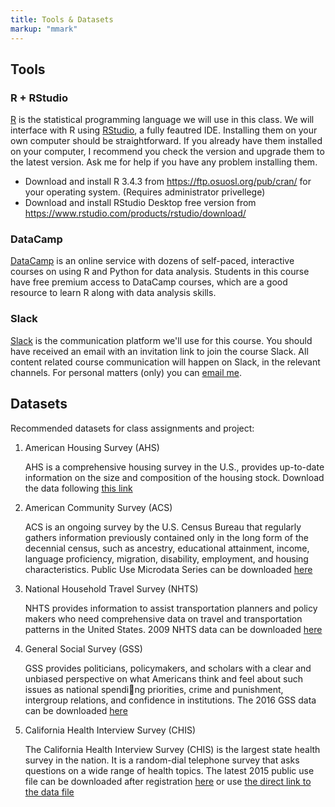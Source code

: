 ```yaml
---
title: Tools & Datasets
markup: "mmark"
---
```


## Tools
### R + RStudio
[R](https://cran.r-project.org) is the statistical programming language we will use in this class. We will interface with R using [RStudio](https://www.rstudio.com), a fully feautred IDE. Installing them on your own computer should be straightforward. If you already have them installed on your computer, I recommend you check the version and upgrade them to the latest version. Ask me for help if you have any problem installing them.

- Download and install R 3.4.3 from https://ftp.osuosl.org/pub/cran/ for your operating system. (Requires administrator privellege)
- Download and install RStudio Desktop free version from https://www.rstudio.com/products/rstudio/download/

### DataCamp

[DataCamp](https://www.datacamp.com/groups/usp634-data-analysis-1/) is an online service with dozens of self-paced, interactive courses on using R and Python for data analysis. Students in this course have free premium access to DataCamp courses, which are a good resource to learn R along with data analysis skills.

### Slack

[Slack](https://usp634-s18.slack.com/) is the communication platform we'll use for this course. You should have received an email with an invitation link to join the course Slack. All content related course communication will happen on Slack, in the relevant channels. For personal matters (only) you can [email me](emailto:lmwang@pdx.edu).

## Datasets

Recommended datasets for class assignments and project:

1. American Housing Survey (AHS)

    AHS is a comprehensive housing survey in the U.S., provides up-to-date information on the size and composition of the housing stock. Download the data following [this link](https://www.census.gov/programs-surveys/ahs/data/2015/ahs-2015-public-use-file--puf-/2015-ahs-metropolitan-puf-microdata.html)
    
1. American Community Survey (ACS)

    ACS is an ongoing survey by the U.S. Census Bureau that regularly gathers information previously contained only in the long form of the decennial census, such as ancestry, educational attainment, income, language proficiency, migration, disability, employment, and housing characteristics. Public Use Microdata Series can be downloaded [here](https://www2.census.gov/programs-surveys/acs/data/pums/2015/5-Year/)

1. National Household Travel Survey (NHTS)

    NHTS provides information to assist transportation planners and policy makers who need comprehensive data on travel and transportation patterns in the United States. 2009 NHTS data can be downloaded [here](http://nhts.ornl.gov/download.shtml#2009)

1. General Social Survey (GSS)

    GSS provides politicians, policymakers, and scholars with a clear and unbiased perspective on what Americans think and feel about such issues as national spending priorities, crime and punishment, intergroup relations, and confidence in institutions. The 2016 GSS data can be downloaded [here](http://gss.norc.org/get-the-data/spss)

1. California Health Interview Survey (CHIS)

    The California Health Interview Survey (CHIS) is the largest state health survey in the nation. It is a random-dial telephone survey that asks questions on a wide range of health topics. The latest 2015 public use file can be downloaded after registration [here](http://healthpolicy.ucla.edu/chis/data/Pages/GetCHISData.aspx) or use [the direct link to the data file](http://healthpolicy.ucla.edu/chis/data/public-use-data-file/Documents/chis15_adult_spss.zip)